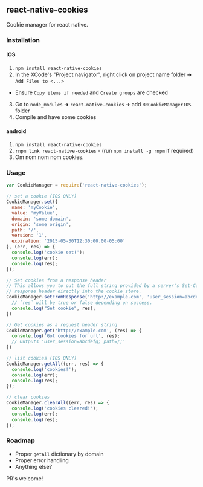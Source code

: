 ## react-native-cookies

Cookie manager for react native.

### Installation

#### IOS
1. `npm install react-native-cookies`
2. In the XCode's "Project navigator", right click on project name folder ➜ `Add Files to <...>`
 - Ensure `Copy items if needed` and `Create groups` are checked
3. Go to `node_modules` ➜ `react-native-cookies` ➜ add `RNCookieManagerIOS` folder
4. Compile and have some cookies

#### android
1. `npm install react-native-cookies`
2. `rnpm link react-native-cookies` - (run `npm install -g rnpm` if required)
3. Om nom nom nom cookies.

### Usage

```javascript
var CookieManager = require('react-native-cookies');

// set a cookie (IOS ONLY)
CookieManager.set({
  name: 'myCookie',
  value: 'myValue',
  domain: 'some domain',
  origin: 'some origin',
  path: '/',
  version: '1',
  expiration: '2015-05-30T12:30:00.00-05:00'
}, (err, res) => {
  console.log('cookie set!');
  console.log(err);
  console.log(res);
});

// Set cookies from a response header
// This allows you to put the full string provided by a server's Set-Cookie 
// response header directly into the cookie store.
CookieManager.setFromResponse('http://example.com', 'user_session=abcdefg; path=/; expires=Thu, 1 Jan 2030 00:00:00 -0000; secure; HttpOnly', (res) => {
  // `res` will be true or false depending on success.
  console.log("Set cookie", res);
})

// Get cookies as a request header string
CookieManager.get('http://example.com', (res) => {
  console.log('Got cookies for url', res);
  // Outputs 'user_session=abcdefg; path=/;'
})

// list cookies (IOS ONLY)
CookieManager.getAll((err, res) => {
  console.log('cookies!');
  console.log(err);
  console.log(res);
});

// clear cookies
CookieManager.clearAll((err, res) => {
  console.log('cookies cleared!');
  console.log(err);
  console.log(res);
});

```

### Roadmap

- Proper `getAll` dictionary by domain
- Proper error handling
- Anything else?

PR's welcome!
